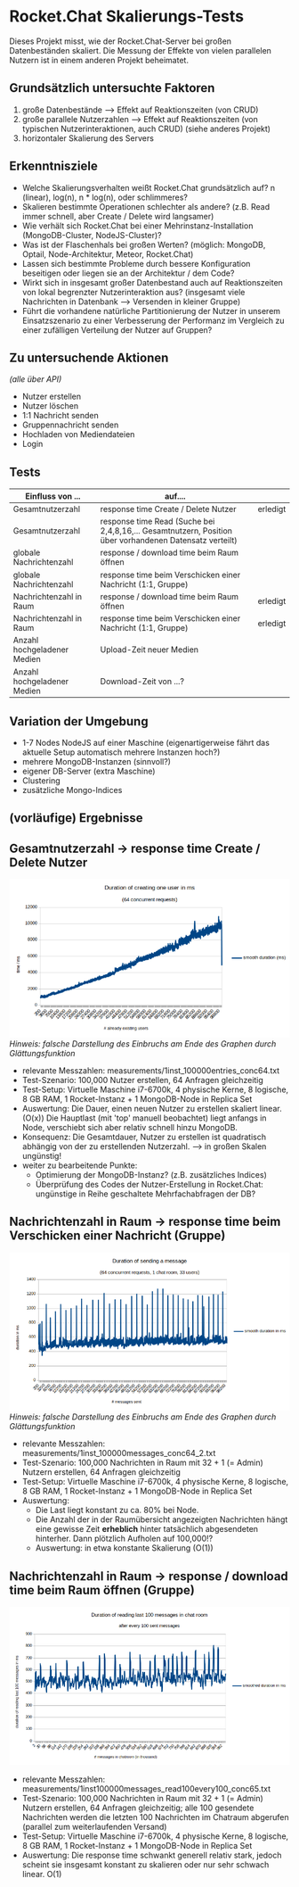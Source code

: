 Rocket.Chat Skalierungs-Tests
=============================

Dieses Projekt misst, wie der Rocket.Chat-Server bei großen Datenbeständen skaliert. Die Messung der Effekte von vielen parallelen Nutzern ist in einem anderen Projekt beheimatet.

Grundsätzlich untersuchte Faktoren
----------------------------------

1. große Datenbestände --> Effekt auf Reaktionszeiten (von CRUD)
2. große parallele Nutzerzahlen --> Effekt auf Reaktionszeiten (von typischen Nutzerinteraktionen, auch CRUD) (siehe anderes Projekt)
3. horizontaler Skalierung des Servers

Erkenntnisziele
---------------

- Welche Skalierungsverhalten weißt Rocket.Chat grundsätzlich auf? n (linear), log(n), n * log(n), oder schlimmeres?
- Skalieren bestimmte Operationen schlechter als andere? (z.B. Read immer schnell, aber Create / Delete wird langsamer)
- Wie verhält sich Rocket.Chat bei einer Mehrinstanz-Installation (MongoDB-Cluster, NodeJS-Cluster)?
- Was ist der Flaschenhals bei großen Werten? (möglich: MongoDB, Optail, Node-Architektur, Meteor, Rocket.Chat)
- Lassen sich bestimmte Probleme durch bessere Konfiguration beseitigen oder liegen sie an der Architektur / dem Code?
- Wirkt sich in insgesamt großer Datenbestand auch auf Reaktionszeiten von lokal begrenzter Nutzerinteraktion aus? (insgesamt viele Nachrichten in Datenbank --> Versenden in kleiner Gruppe)
- Führt die vorhandene natürliche Partitionierung der Nutzer in unserem Einsatzszenario zu einer Verbesserung der Performanz im Vergleich zu einer zufälligen Verteilung der Nutzer auf Gruppen?
 
Zu untersuchende Aktionen
-------------------------

*(alle über API)*

- Nutzer erstellen
- Nutzer löschen
- 1:1 Nachricht senden
- Gruppennachricht senden
- Hochladen von Mediendateien
- Login

Tests
-----


|Einfluss von ...               | auf....                                                            |                                      |
|-------------------------------|--------------------------------------------------------------------|--------------------------------------|
| Gesamtnutzerzahl              | response time Create / Delete Nutzer                               | erledigt                             |
| Gesamtnutzerzahl              | response time Read (Suche bei 2,4,8,16,... Gesamtnutzern, Position über vorhandenen Datensatz verteilt)                               |                                      |
| globale Nachrichtenzahl       | response / download time beim Raum öffnen                          |                                      |
| globale Nachrichtenzahl       | response time beim Verschicken einer Nachricht (1:1, Gruppe)       |                                      |
| Nachrichtenzahl in Raum       | response / download time beim Raum öffnen                          | erledigt                             |
| Nachrichtenzahl in Raum       | response time beim Verschicken einer Nachricht (1:1, Gruppe)       | erledigt                             |
| Anzahl hochgeladener Medien   | Upload-Zeit neuer Medien                                           |                                      |
| Anzahl hochgeladener Medien   | Download-Zeit von ...?                                             |                                      |

Variation der Umgebung
----------------------

- 1-7 Nodes NodeJS auf einer Maschine (eigenartigerweise fährt das aktuelle Setup automatisch mehrere Instanzen hoch?)
- mehrere MongoDB-Instanzen (sinnvoll?)
- eigener DB-Server (extra Maschine)
- Clustering
- zusätzliche Mongo-Indices

(vorläufige) Ergebnisse
-----------------------

Gesamtnutzerzahl -> response time Create / Delete Nutzer             
--------------------------------------------------------
![100,000 Nutzer erstellen, 64 Anfragen gleichzeitig](measurements/1inst_100000entries_conc64_graph.png "Graph")
_Hinweis: falsche Darstellung des Einbruchs am Ende des Graphen durch Glättungsfunktion_

- relevante Messzahlen: measurements/1inst_100000entries_conc64.txt
- Test-Szenario: 100,000 Nutzer erstellen, 64 Anfragen gleichzeitig
- Test-Setup: Virtuelle Maschine i7-6700k, 4 physische Kerne, 8 logische, 8 GB RAM, 1 Rocket-Instanz + 1 MongoDB-Node in Replica Set
- Auswertung: Die Dauer, einen neuen Nutzer zu erstellen skaliert linear. (O(x)) Die Hauptlast (mit 'top' manuell beobachtet) liegt anfangs in Node, verschiebt sich aber relativ schnell hinzu MongoDB.
- Konsequenz: Die Gesamtdauer, Nutzer zu erstellen ist quadratisch abhängig von der zu erstellenden Nutzerzahl. --> in großen Skalen ungünstig!
- weiter zu bearbeitende Punkte:
  - Optimierung der MongoDB-Instanz? (z.B. zusätzliches Indices)
  - Überprüfung des Codes der Nutzer-Erstellung in Rocket.Chat: ungünstige in Reihe geschaltete Mehrfachabfragen der DB?

Nachrichtenzahl in Raum -> response time beim Verschicken einer Nachricht (Gruppe) 
----------------------------------------------------------------------------------
![100,000 Nachrichten schicken, 64 Anfragen gleichzeitig](measurements/1inst_100000messages_conc64_graph.png "Graph")
_Hinweis: falsche Darstellung des Einbruchs am Ende des Graphen durch Glättungsfunktion_
- relevante Messzahlen: measurements/1inst_100000messages_conc64_2.txt
- Test-Szenario: 100,000 Nachrichten in Raum mit 32 + 1 (= Admin) Nutzern erstellen, 64 Anfragen gleichzeitig
- Test-Setup: Virtuelle Maschine i7-6700k, 4 physische Kerne, 8 logische, 8 GB RAM, 1 Rocket-Instanz + 1 MongoDB-Node in Replica Set
- Auswertung: 
  - Die Last liegt konstant zu ca. 80% bei Node.
  - Die Anzahl der in der Raumübersicht angezeigten Nachrichten hängt eine gewisse Zeit __erheblich__ hinter tatsächlich abgesendeten hinterher. Dann plötzlich Aufholen auf 100,000!?
  - Auswertung: in etwa konstante Skalierung (O(1))

Nachrichtenzahl in Raum -> response / download time beim Raum öffnen (Gruppe) 
----------------------------------------------------------------------------------
![100,000 Nachrichten schicken, alle 100 Nachrichten letzten 100 abfragen](measurements/1ins_100000messages_read100every100_conc64_graph.png "Graph")
- relevante Messzahlen: measurements/1inst100000messages_read100every100_conc65.txt
- Test-Szenario: 100,000 Nachrichten in Raum mit 32 + 1 (= Admin) Nutzern erstellen, 64 Anfragen gleichzeitig; alle 100 gesendete Nachrichten werden die letzten 100 Nachrichten im Chatraum abgerufen (parallel zum weiterlaufenden Versand)
- Test-Setup: Virtuelle Maschine i7-6700k, 4 physische Kerne, 8 logische, 8 GB RAM, 1 Rocket-Instanz + 1 MongoDB-Node in Replica Set
- Auswertung: Die response time schwankt generell relativ stark, jedoch scheint sie insgesamt konstant zu skalieren oder nur sehr schwach linear. O(1)
